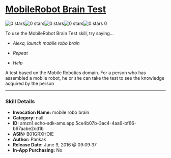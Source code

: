 # [MobileRobot Brain Test](http://alexa.amazon.com/#skills/amzn1.echo-sdk-ams.app.5ce4b07b-3ac4-4aa6-bf66-b67aabe2cd1b)
![0 stars](../../images/ic_star_border_black_18dp_1x.png)![0 stars](../../images/ic_star_border_black_18dp_1x.png)![0 stars](../../images/ic_star_border_black_18dp_1x.png)![0 stars](../../images/ic_star_border_black_18dp_1x.png)![0 stars](../../images/ic_star_border_black_18dp_1x.png) 0

To use the MobileRobot Brain Test skill, try saying...

* *Alexa, launch mobile robo brain*

* *Repeat*

* *Help*

A test based on the Mobile Robotics domain. For a person who has assembled a mobile robot, he or she can take the test to see the knowledge acquired by the person

***

### Skill Details

* **Invocation Name:** mobile robo brain
* **Category:** null
* **ID:** amzn1.echo-sdk-ams.app.5ce4b07b-3ac4-4aa6-bf66-b67aabe2cd1b
* **ASIN:** B01GRXHOIE
* **Author:** Pankak
* **Release Date:** June 9, 2016 @ 09:09:37
* **In-App Purchasing:** No
